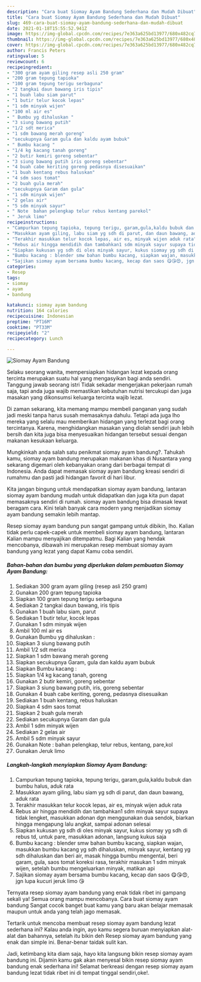```yaml
---
description: "Cara buat Siomay Ayam Bandung Sederhana dan Mudah Dibuat"
title: "Cara buat Siomay Ayam Bandung Sederhana dan Mudah Dibuat"
slug: 469-cara-buat-siomay-ayam-bandung-sederhana-dan-mudah-dibuat
date: 2021-01-18T15:55:52.941Z
image: https://img-global.cpcdn.com/recipes/7e363a625bd13977/680x482cq70/siomay-ayam-bandung-foto-resep-utama.jpg
thumbnail: https://img-global.cpcdn.com/recipes/7e363a625bd13977/680x482cq70/siomay-ayam-bandung-foto-resep-utama.jpg
cover: https://img-global.cpcdn.com/recipes/7e363a625bd13977/680x482cq70/siomay-ayam-bandung-foto-resep-utama.jpg
author: Francis Peters
ratingvalue: 5
reviewcount: 6
recipeingredient:
- "300 gram ayam giling resep asli 250 gram"
- "200 gram tepung tapioka"
- "100 gram tepung terigu serbaguna"
- "2 tangkai daun bawang iris tipis"
- "1 buah labu siam parut"
- "1 butir telur kocok lepas"
- "1 sdm minyak wijen"
- "100 ml air es"
- " Bumbu yg dihaluskan "
- "3 siung bawang putih"
- "1/2 sdt merica"
- "1 sdm bawang merah goreng"
- "secukupnya Garam gula dan kaldu ayam bubuk"
- " Bumbu kacang "
- "1/4 kg kacang tanah goreng"
- "2 butir kemiri goreng sebentar"
- "3 siung bawang putih iris goreng sebentar"
- "4 buah cabe keriting goreng pedasnya disesuaikan"
- "1 buah kentang rebus haluskan"
- "4 sdm saos tomat"
- "2 buah gula merah"
- "secukupnya Garam dan gula"
- "1 sdm minyak wijen"
- "2 gelas air"
- "5 sdm minyak sayur"
- " Note  bahan pelengkap telur rebus kentang parekol"
- " Jeruk limo"
recipeinstructions:
- "Campurkan tepung tapioka, tepung terigu, garam,gula,kaldu bubuk dan bumbu halus, aduk rata"
- "Masukkan ayam giling, labu siam yg sdh di parut, dan daun bawang, aduk rata"
- "Terakhir masukkan telur kocok lepas, air es, minyak wijen aduk rata"
- "Rebus air hingga mendidih dan tambahkan1 sdm minyak sayur supaya tidak lengket, masukkan adonan dgn menggunakan dua sendok, biarkan hingga mengapung lalu angkat, sampai adonan selesai"
- "Siapkan kukusan yg sdh di oles minyak sayur, kukus siomay yg sdh di rebus td, untuk pare, masukkan adonan, langsung kukus saja"
- "Bumbu kacang : blender smw bahan bumbu kacang, siapkan wajan, masukkan bumbu kacang yg sdh dihaluskan, minyak sayur, kentang yg sdh dihaluskan dan beri air, masak hingga bumbu mengental, beri garam, gula, saos tomat koreksi rasa, terakhir masukan 1 sdm minyak wijen, setelah bumbu mengeluarkan minyak, matikan api"
- "Sajikan siomay ayam bersama bumbu kacang, kecap dan saos 😋😘😍, jgn lupa kucuri jeruk limo 😘"
categories:
- Resep
tags:
- siomay
- ayam
- bandung

katakunci: siomay ayam bandung 
nutrition: 164 calories
recipecuisine: Indonesian
preptime: "PT16M"
cooktime: "PT33M"
recipeyield: "2"
recipecategory: Lunch

---
```



![Siomay Ayam Bandung](https://img-global.cpcdn.com/recipes/7e363a625bd13977/680x482cq70/siomay-ayam-bandung-foto-resep-utama.jpg)

Selaku seorang wanita, mempersiapkan hidangan lezat kepada orang tercinta merupakan suatu hal yang mengasyikan bagi anda sendiri. Tanggung jawab seorang istri Tidak sekadar mengerjakan pekerjaan rumah saja, tapi anda juga wajib memastikan kebutuhan nutrisi tercukupi dan juga masakan yang dikonsumsi keluarga tercinta wajib lezat.

Di zaman  sekarang, kita memang mampu membeli panganan yang sudah jadi meski tanpa harus susah memasaknya dahulu. Tetapi ada juga lho mereka yang selalu mau memberikan hidangan yang terlezat bagi orang tercintanya. Karena, menghidangkan masakan yang diolah sendiri jauh lebih bersih dan kita juga bisa menyesuaikan hidangan tersebut sesuai dengan makanan kesukaan keluarga. 



Mungkinkah anda salah satu penikmat siomay ayam bandung?. Tahukah kamu, siomay ayam bandung merupakan makanan khas di Nusantara yang sekarang digemari oleh kebanyakan orang dari berbagai tempat di Indonesia. Anda dapat memasak siomay ayam bandung kreasi sendiri di rumahmu dan pasti jadi hidangan favorit di hari libur.

Kita jangan bingung untuk mendapatkan siomay ayam bandung, lantaran siomay ayam bandung mudah untuk didapatkan dan juga kita pun dapat memasaknya sendiri di rumah. siomay ayam bandung bisa dimasak lewat beragam cara. Kini telah banyak cara modern yang menjadikan siomay ayam bandung semakin lebih mantap.

Resep siomay ayam bandung pun sangat gampang untuk dibikin, lho. Kalian tidak perlu capek-capek untuk membeli siomay ayam bandung, lantaran Kalian mampu menyajikan ditempatmu. Bagi Kalian yang hendak mencobanya, dibawah ini merupakan resep membuat siomay ayam bandung yang lezat yang dapat Kamu coba sendiri.

<!--inarticleads1-->

##### Bahan-bahan dan bumbu yang diperlukan dalam pembuatan Siomay Ayam Bandung:

1. Sediakan 300 gram ayam giling (resep asli 250 gram)
1. Gunakan 200 gram tepung tapioka
1. Siapkan 100 gram tepung terigu serbaguna
1. Sediakan 2 tangkai daun bawang, iris tipis
1. Gunakan 1 buah labu siam, parut
1. Sediakan 1 butir telur, kocok lepas
1. Gunakan 1 sdm minyak wijen
1. Ambil 100 ml air es
1. Gunakan  Bumbu yg dihaluskan :
1. Siapkan 3 siung bawang putih
1. Ambil 1/2 sdt merica
1. Siapkan 1 sdm bawang merah goreng
1. Siapkan secukupnya Garam, gula dan kaldu ayam bubuk
1. Siapkan  Bumbu kacang :
1. Siapkan 1/4 kg kacang tanah, goreng
1. Gunakan 2 butir kemiri, goreng sebentar
1. Siapkan 3 siung bawang putih, iris, goreng sebentar
1. Gunakan 4 buah cabe keriting, goreng, pedasnya disesuaikan
1. Sediakan 1 buah kentang, rebus haluskan
1. Siapkan 4 sdm saos tomat
1. Siapkan 2 buah gula merah
1. Sediakan secukupnya Garam dan gula
1. Ambil 1 sdm minyak wijen
1. Sediakan 2 gelas air
1. Ambil 5 sdm minyak sayur
1. Gunakan  Note : bahan pelengkap, telur rebus, kentang, pare,kol
1. Gunakan  Jeruk limo




<!--inarticleads2-->

##### Langkah-langkah menyiapkan Siomay Ayam Bandung:

1. Campurkan tepung tapioka, tepung terigu, garam,gula,kaldu bubuk dan bumbu halus, aduk rata
1. Masukkan ayam giling, labu siam yg sdh di parut, dan daun bawang, aduk rata
1. Terakhir masukkan telur kocok lepas, air es, minyak wijen aduk rata
1. Rebus air hingga mendidih dan tambahkan1 sdm minyak sayur supaya tidak lengket, masukkan adonan dgn menggunakan dua sendok, biarkan hingga mengapung lalu angkat, sampai adonan selesai
1. Siapkan kukusan yg sdh di oles minyak sayur, kukus siomay yg sdh di rebus td, untuk pare, masukkan adonan, langsung kukus saja
1. Bumbu kacang : blender smw bahan bumbu kacang, siapkan wajan, masukkan bumbu kacang yg sdh dihaluskan, minyak sayur, kentang yg sdh dihaluskan dan beri air, masak hingga bumbu mengental, beri garam, gula, saos tomat koreksi rasa, terakhir masukan 1 sdm minyak wijen, setelah bumbu mengeluarkan minyak, matikan api
1. Sajikan siomay ayam bersama bumbu kacang, kecap dan saos 😋😘😍, jgn lupa kucuri jeruk limo 😘




Ternyata resep siomay ayam bandung yang enak tidak ribet ini gampang sekali ya! Semua orang mampu mencobanya. Cara buat siomay ayam bandung Sangat cocok banget buat kamu yang baru akan belajar memasak maupun untuk anda yang telah jago memasak.

Tertarik untuk mencoba membuat resep siomay ayam bandung lezat sederhana ini? Kalau anda ingin, ayo kamu segera buruan menyiapkan alat-alat dan bahannya, setelah itu bikin deh Resep siomay ayam bandung yang enak dan simple ini. Benar-benar taidak sulit kan. 

Jadi, ketimbang kita diam saja, hayo kita langsung bikin resep siomay ayam bandung ini. Dijamin kamu gak akan menyesal bikin resep siomay ayam bandung enak sederhana ini! Selamat berkreasi dengan resep siomay ayam bandung lezat tidak ribet ini di tempat tinggal sendiri,oke!.

